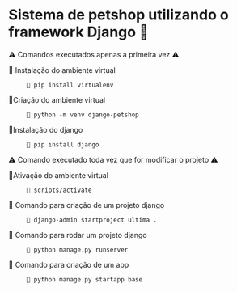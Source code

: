 # Sistema de petshop utilizando o framework Django 🐶
⚠ Comandos executados apenas a primeira vez ⚠

📌 Instalação do ambiente virtual

         🔵 pip install virtualenv
   
    
📌Criação do ambiente virtual

         🔵 python -m venv django-petshop
   
    
📌Instalação do django

         🔵 pip install django

⚠ Comando executado toda vez que for modificar o projeto ⚠

📌Ativação do ambiente virtual
  
         🔵 scripts/activate

📌 Comando para criação de um projeto django 

         🔵 django-admin startproject ultima .

📌 Comando para rodar um projeto django

         🔵 python manage.py runserver

📌 Comando para criação de um app

         🔵 python manage.py startapp base
